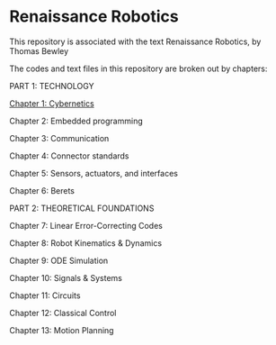 # Renaissance Robotics
This repository is associated with the text Renaissance Robotics, by Thomas Bewley

The codes and text files in this repository are broken out by chapters:

PART 1: TECHNOLOGY

<a href="https://github.com/tbewley/RR/tree/main/chap01">Chapter 1: Cybernetics</a>

Chapter 2: Embedded programming

Chapter 3: Communication

Chapter 4: Connector standards

Chapter 5: Sensors, actuators, and interfaces 

Chapter 6: Berets

PART 2: THEORETICAL FOUNDATIONS

Chapter 7: Linear Error-Correcting Codes

Chapter 8: Robot Kinematics & Dynamics

Chapter 9: ODE Simulation

Chapter 10: Signals & Systems

Chapter 11: Circuits

Chapter 12: Classical Control

Chapter 13: Motion Planning
